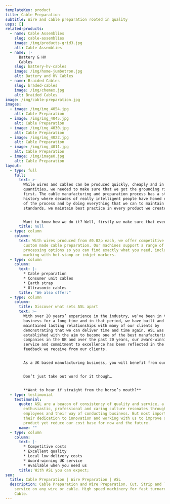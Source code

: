 ```yaml
---
templateKey: product
title: Cable Preparation
subtitle: Wire and cable preparation rooted in quality
usps: []
related-products:
  - name: Cable Assemblies
    slug: cable-assemblies
    image: /img/products-grid3.jpg
    alt: Cable Assemblies
  - name: |-
      Battery & HV 
      Cables
    slug: battery-hv-cables
    image: /img/home-jumbotron.jpg
    alt: Battery and HV Cables
  - name: Braided Cables
    slug: braded-cables
    image: /img/chemex.jpg
    alt: Braided Cables
image: /img/cable-preparation.jpg
images:
  - image: /img/img_4054.jpg
    alt: Cable Preparation
  - image: /img/img_4045.jpg
    alt: Cable Preparation
  - image: /img/img_4030.jpg
    alt: Cable Preparation
  - image: /img/img_4022.jpg
    alt: Cable Preparation
  - image: /img/img_4011.jpg
    alt: Cable Preparation
  - image: /img/image0.jpg
    alt: Cable Preparation
layout:
  - type: full
    full:
      text: >-
        While wires and cables can be produced quickly, cheaply and in large
        quantities, we needed to make sure that we got the grounding right
        first. The cable manufacturing and preparation process has a strong
        history where decades of really intelligent people have honed each stage
        of the process and by doing everything that we can to maintain their
        standards, we maintain best practice in every product we create. 


        Want to know how we do it? Well, firstly we make sure that every one of our IPC A-620 trained manufacturing technicians has the know-how required to create and test these products, alongside the integrity to want to maintain our exceptionally high standards. Fancy taking a look around our award-winning factory to see where the magic happens?
      title: null
  - type: column
    column:
      text: With wires produced from £0.02p each, we offer competitive prices on all
        custom made cable preparation. Our machines support a range of
        processing options so you can find exactly what you need, including wire
        marking with hot-stamp or inkjet markers.
  - type: column
    column:
      text: |-
        * Cable preparation 
        * Consumer unit cables 
        * Earth strap 
        * Ultrasonic cables
      title: "We also offer:"
  - type: column
    column:
      title: Discover what sets ASL apart
      text: >-
        With over 20 years’ experience in the industry, we’ve been in this
        business for a long time and in that period, we have built and
        maintained lasting relationships with many of our clients by
        demonstrating that we can deliver time and time again. ASL was
        established with the aim to become one of the best manufacturing
        companies in the UK and over the past 20 years, our award-winning
        service and commitment to excellence has been reflected in the wonderful
        feedback we receive from our clients. 


        As a UK based manufacturing business, you will benefit from our personal service and high-quality standards, as well as a faster turnaround than if you outsource abroad. With a factory based in the North of England, we can deliver low-cost products at high volumes, as and when you need them. 


        Don’t just take out word for it though… 


        **Want to hear if straight from the horse’s mouth?**
  - type: testimonial
    testimonial:
      quote: ASL are a beacon of consistency of quality and service, a business who’s
        enthusiastic, professional and caring culture resonates throughout the
        employees and their way of conducting business. But most importantly
        their dedication to innovation and working with us to improve our
        product yet reduce our cost base for now and the future.
      name: ""
  - type: column
    column:
      text: |-
        * Competitive costs
        * Excellent quality
        * Local low delivery costs
        * Award-winning UK service
        * Available when you need us
      title: With ASL you can expect;
seo:
  title: Cable Preparation | Wire Preparation | ASL
  description: Cable Preparation and Wire Preparation. Cut, Strip and Terminate
    service on any wire or cable. High speed machinery for fast turnaround
    Cable.
---
```

